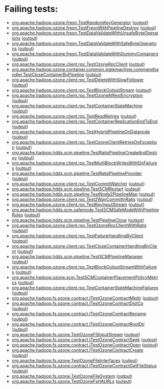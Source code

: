 # Failing tests: 

 * [org.apache.hadoop.ozone.freon.TestRandomKeyGenerator](/tmp/log/pr/pr-hdds-1569-zxpks/integration/workdir/hadoop-ozone/tools/org.apache.hadoop.ozone.freon.TestRandomKeyGenerator.txt) ([output](/tmp/log/pr/pr-hdds-1569-zxpks/integration/workdir/hadoop-ozone/tools/org.apache.hadoop.ozone.freon.TestRandomKeyGenerator-output.txt/))
 * [org.apache.hadoop.ozone.freon.TestFreonWithPipelineDestroy](/tmp/log/pr/pr-hdds-1569-zxpks/integration/workdir/hadoop-ozone/tools/org.apache.hadoop.ozone.freon.TestFreonWithPipelineDestroy.txt) ([output](/tmp/log/pr/pr-hdds-1569-zxpks/integration/workdir/hadoop-ozone/tools/org.apache.hadoop.ozone.freon.TestFreonWithPipelineDestroy-output.txt/))
 * [org.apache.hadoop.ozone.freon.TestDataValidateWithUnsafeByteOperations](/tmp/log/pr/pr-hdds-1569-zxpks/integration/workdir/hadoop-ozone/tools/org.apache.hadoop.ozone.freon.TestDataValidateWithUnsafeByteOperations.txt) ([output](/tmp/log/pr/pr-hdds-1569-zxpks/integration/workdir/hadoop-ozone/tools/org.apache.hadoop.ozone.freon.TestDataValidateWithUnsafeByteOperations-output.txt/))
 * [org.apache.hadoop.ozone.freon.TestDataValidateWithSafeByteOperations](/tmp/log/pr/pr-hdds-1569-zxpks/integration/workdir/hadoop-ozone/tools/org.apache.hadoop.ozone.freon.TestDataValidateWithSafeByteOperations.txt) ([output](/tmp/log/pr/pr-hdds-1569-zxpks/integration/workdir/hadoop-ozone/tools/org.apache.hadoop.ozone.freon.TestDataValidateWithSafeByteOperations-output.txt/))
 * [org.apache.hadoop.ozone.freon.TestDataValidateWithDummyContainers](/tmp/log/pr/pr-hdds-1569-zxpks/integration/workdir/hadoop-ozone/tools/org.apache.hadoop.ozone.freon.TestDataValidateWithDummyContainers.txt) ([output](/tmp/log/pr/pr-hdds-1569-zxpks/integration/workdir/hadoop-ozone/tools/org.apache.hadoop.ozone.freon.TestDataValidateWithDummyContainers-output.txt/))
 * [org.apache.hadoop.ozone.client.rpc.TestOzoneRpcClient](/tmp/log/pr/pr-hdds-1569-zxpks/integration/workdir/hadoop-ozone/integration-test/org.apache.hadoop.ozone.client.rpc.TestOzoneRpcClient.txt) ([output](/tmp/log/pr/pr-hdds-1569-zxpks/integration/workdir/hadoop-ozone/integration-test/org.apache.hadoop.ozone.client.rpc.TestOzoneRpcClient-output.txt/))
 * [org.apache.hadoop.ozone.container.common.statemachine.commandhandler.TestCloseContainerByPipeline](/tmp/log/pr/pr-hdds-1569-zxpks/integration/workdir/hadoop-ozone/integration-test/org.apache.hadoop.ozone.container.common.statemachine.commandhandler.TestCloseContainerByPipeline.txt) ([output](/tmp/log/pr/pr-hdds-1569-zxpks/integration/workdir/hadoop-ozone/integration-test/org.apache.hadoop.ozone.container.common.statemachine.commandhandler.TestCloseContainerByPipeline-output.txt/))
 * [org.apache.hadoop.ozone.client.rpc.TestDeleteWithSlowFollower](/tmp/log/pr/pr-hdds-1569-zxpks/integration/workdir/hadoop-ozone/integration-test/org.apache.hadoop.ozone.client.rpc.TestDeleteWithSlowFollower.txt) ([output](/tmp/log/pr/pr-hdds-1569-zxpks/integration/workdir/hadoop-ozone/integration-test/org.apache.hadoop.ozone.client.rpc.TestDeleteWithSlowFollower-output.txt/))
 * [org.apache.hadoop.ozone.client.rpc.TestBlockOutputStream](/tmp/log/pr/pr-hdds-1569-zxpks/integration/workdir/hadoop-ozone/integration-test/org.apache.hadoop.ozone.client.rpc.TestBlockOutputStream.txt) ([output](/tmp/log/pr/pr-hdds-1569-zxpks/integration/workdir/hadoop-ozone/integration-test/org.apache.hadoop.ozone.client.rpc.TestBlockOutputStream-output.txt/))
 * [org.apache.hadoop.ozone.client.rpc.TestOzoneAtRestEncryption](/tmp/log/pr/pr-hdds-1569-zxpks/integration/workdir/hadoop-ozone/integration-test/org.apache.hadoop.ozone.client.rpc.TestOzoneAtRestEncryption.txt) ([output](/tmp/log/pr/pr-hdds-1569-zxpks/integration/workdir/hadoop-ozone/integration-test/org.apache.hadoop.ozone.client.rpc.TestOzoneAtRestEncryption-output.txt/))
 * [org.apache.hadoop.ozone.client.rpc.TestContainerStateMachine](/tmp/log/pr/pr-hdds-1569-zxpks/integration/workdir/hadoop-ozone/integration-test/org.apache.hadoop.ozone.client.rpc.TestContainerStateMachine.txt) ([output](/tmp/log/pr/pr-hdds-1569-zxpks/integration/workdir/hadoop-ozone/integration-test/org.apache.hadoop.ozone.client.rpc.TestContainerStateMachine-output.txt/))
 * [org.apache.hadoop.ozone.client.rpc.TestReadRetries](/tmp/log/pr/pr-hdds-1569-zxpks/integration/workdir/hadoop-ozone/integration-test/org.apache.hadoop.ozone.client.rpc.TestReadRetries.txt) ([output](/tmp/log/pr/pr-hdds-1569-zxpks/integration/workdir/hadoop-ozone/integration-test/org.apache.hadoop.ozone.client.rpc.TestReadRetries-output.txt/))
 * [org.apache.hadoop.ozone.client.rpc.TestContainerReplicationEndToEnd](/tmp/log/pr/pr-hdds-1569-zxpks/integration/workdir/hadoop-ozone/integration-test/org.apache.hadoop.ozone.client.rpc.TestContainerReplicationEndToEnd.txt) ([output](/tmp/log/pr/pr-hdds-1569-zxpks/integration/workdir/hadoop-ozone/integration-test/org.apache.hadoop.ozone.client.rpc.TestContainerReplicationEndToEnd-output.txt/))
 * [org.apache.hadoop.ozone.client.rpc.TestHybridPipelineOnDatanode](/tmp/log/pr/pr-hdds-1569-zxpks/integration/workdir/hadoop-ozone/integration-test/org.apache.hadoop.ozone.client.rpc.TestHybridPipelineOnDatanode.txt) ([output](/tmp/log/pr/pr-hdds-1569-zxpks/integration/workdir/hadoop-ozone/integration-test/org.apache.hadoop.ozone.client.rpc.TestHybridPipelineOnDatanode-output.txt/))
 * [org.apache.hadoop.ozone.client.rpc.TestOzoneClientRetriesOnException](/tmp/log/pr/pr-hdds-1569-zxpks/integration/workdir/hadoop-ozone/integration-test/org.apache.hadoop.ozone.client.rpc.TestOzoneClientRetriesOnException.txt) ([output](/tmp/log/pr/pr-hdds-1569-zxpks/integration/workdir/hadoop-ozone/integration-test/org.apache.hadoop.ozone.client.rpc.TestOzoneClientRetriesOnException-output.txt/))
 * [org.apache.hadoop.hdds.scm.pipeline.TestRatisPipelineCreateAndDestroy](/tmp/log/pr/pr-hdds-1569-zxpks/integration/workdir/hadoop-ozone/integration-test/org.apache.hadoop.hdds.scm.pipeline.TestRatisPipelineCreateAndDestroy.txt) ([output](/tmp/log/pr/pr-hdds-1569-zxpks/integration/workdir/hadoop-ozone/integration-test/org.apache.hadoop.hdds.scm.pipeline.TestRatisPipelineCreateAndDestroy-output.txt/))
 * [org.apache.hadoop.ozone.client.rpc.TestMultiBlockWritesWithDnFailures](/tmp/log/pr/pr-hdds-1569-zxpks/integration/workdir/hadoop-ozone/integration-test/org.apache.hadoop.ozone.client.rpc.TestMultiBlockWritesWithDnFailures.txt) ([output](/tmp/log/pr/pr-hdds-1569-zxpks/integration/workdir/hadoop-ozone/integration-test/org.apache.hadoop.ozone.client.rpc.TestMultiBlockWritesWithDnFailures-output.txt/))
 * [org.apache.hadoop.hdds.scm.pipeline.TestRatisPipelineProvider](/tmp/log/pr/pr-hdds-1569-zxpks/integration/workdir/hadoop-ozone/integration-test/org.apache.hadoop.hdds.scm.pipeline.TestRatisPipelineProvider.txt) ([output](/tmp/log/pr/pr-hdds-1569-zxpks/integration/workdir/hadoop-ozone/integration-test/org.apache.hadoop.hdds.scm.pipeline.TestRatisPipelineProvider-output.txt/))
 * [org.apache.hadoop.ozone.client.rpc.TestCommitWatcher](/tmp/log/pr/pr-hdds-1569-zxpks/integration/workdir/hadoop-ozone/integration-test/org.apache.hadoop.ozone.client.rpc.TestCommitWatcher.txt) ([output](/tmp/log/pr/pr-hdds-1569-zxpks/integration/workdir/hadoop-ozone/integration-test/org.apache.hadoop.ozone.client.rpc.TestCommitWatcher-output.txt/))
 * [org.apache.hadoop.hdds.scm.pipeline.TestSCMRestart](/tmp/log/pr/pr-hdds-1569-zxpks/integration/workdir/hadoop-ozone/integration-test/org.apache.hadoop.hdds.scm.pipeline.TestSCMRestart.txt) ([output](/tmp/log/pr/pr-hdds-1569-zxpks/integration/workdir/hadoop-ozone/integration-test/org.apache.hadoop.hdds.scm.pipeline.TestSCMRestart-output.txt/))
 * [org.apache.hadoop.hdds.scm.pipeline.TestNode2PipelineMap](/tmp/log/pr/pr-hdds-1569-zxpks/integration/workdir/hadoop-ozone/integration-test/org.apache.hadoop.hdds.scm.pipeline.TestNode2PipelineMap.txt) ([output](/tmp/log/pr/pr-hdds-1569-zxpks/integration/workdir/hadoop-ozone/integration-test/org.apache.hadoop.hdds.scm.pipeline.TestNode2PipelineMap-output.txt/))
 * [org.apache.hadoop.ozone.client.rpc.Test2WayCommitInRatis](/tmp/log/pr/pr-hdds-1569-zxpks/integration/workdir/hadoop-ozone/integration-test/org.apache.hadoop.ozone.client.rpc.Test2WayCommitInRatis.txt) ([output](/tmp/log/pr/pr-hdds-1569-zxpks/integration/workdir/hadoop-ozone/integration-test/org.apache.hadoop.ozone.client.rpc.Test2WayCommitInRatis-output.txt/))
 * [org.apache.hadoop.ozone.client.rpc.TestKeyInputStream](/tmp/log/pr/pr-hdds-1569-zxpks/integration/workdir/hadoop-ozone/integration-test/org.apache.hadoop.ozone.client.rpc.TestKeyInputStream.txt) ([output](/tmp/log/pr/pr-hdds-1569-zxpks/integration/workdir/hadoop-ozone/integration-test/org.apache.hadoop.ozone.client.rpc.TestKeyInputStream-output.txt/))
 * [org.apache.hadoop.hdds.scm.safemode.TestSCMSafeModeWithPipelineRules](/tmp/log/pr/pr-hdds-1569-zxpks/integration/workdir/hadoop-ozone/integration-test/org.apache.hadoop.hdds.scm.safemode.TestSCMSafeModeWithPipelineRules.txt) ([output](/tmp/log/pr/pr-hdds-1569-zxpks/integration/workdir/hadoop-ozone/integration-test/org.apache.hadoop.hdds.scm.safemode.TestSCMSafeModeWithPipelineRules-output.txt/))
 * [org.apache.hadoop.hdds.scm.pipeline.TestPipelineClose](/tmp/log/pr/pr-hdds-1569-zxpks/integration/workdir/hadoop-ozone/integration-test/org.apache.hadoop.hdds.scm.pipeline.TestPipelineClose.txt) ([output](/tmp/log/pr/pr-hdds-1569-zxpks/integration/workdir/hadoop-ozone/integration-test/org.apache.hadoop.hdds.scm.pipeline.TestPipelineClose-output.txt/))
 * [org.apache.hadoop.ozone.client.rpc.TestOzoneRpcClientWithRatis](/tmp/log/pr/pr-hdds-1569-zxpks/integration/workdir/hadoop-ozone/integration-test/org.apache.hadoop.ozone.client.rpc.TestOzoneRpcClientWithRatis.txt) ([output](/tmp/log/pr/pr-hdds-1569-zxpks/integration/workdir/hadoop-ozone/integration-test/org.apache.hadoop.ozone.client.rpc.TestOzoneRpcClientWithRatis-output.txt/))
 * [org.apache.hadoop.ozone.client.rpc.TestFailureHandlingByClient](/tmp/log/pr/pr-hdds-1569-zxpks/integration/workdir/hadoop-ozone/integration-test/org.apache.hadoop.ozone.client.rpc.TestFailureHandlingByClient.txt) ([output](/tmp/log/pr/pr-hdds-1569-zxpks/integration/workdir/hadoop-ozone/integration-test/org.apache.hadoop.ozone.client.rpc.TestFailureHandlingByClient-output.txt/))
 * [org.apache.hadoop.ozone.client.rpc.TestCloseContainerHandlingByClient](/tmp/log/pr/pr-hdds-1569-zxpks/integration/workdir/hadoop-ozone/integration-test/org.apache.hadoop.ozone.client.rpc.TestCloseContainerHandlingByClient.txt) ([output](/tmp/log/pr/pr-hdds-1569-zxpks/integration/workdir/hadoop-ozone/integration-test/org.apache.hadoop.ozone.client.rpc.TestCloseContainerHandlingByClient-output.txt/))
 * [org.apache.hadoop.hdds.scm.pipeline.TestSCMPipelineManager](/tmp/log/pr/pr-hdds-1569-zxpks/integration/workdir/hadoop-ozone/integration-test/org.apache.hadoop.hdds.scm.pipeline.TestSCMPipelineManager.txt) ([output](/tmp/log/pr/pr-hdds-1569-zxpks/integration/workdir/hadoop-ozone/integration-test/org.apache.hadoop.hdds.scm.pipeline.TestSCMPipelineManager-output.txt/))
 * [org.apache.hadoop.ozone.client.rpc.TestBlockOutputStreamWithFailures](/tmp/log/pr/pr-hdds-1569-zxpks/integration/workdir/hadoop-ozone/integration-test/org.apache.hadoop.ozone.client.rpc.TestBlockOutputStreamWithFailures.txt) ([output](/tmp/log/pr/pr-hdds-1569-zxpks/integration/workdir/hadoop-ozone/integration-test/org.apache.hadoop.ozone.client.rpc.TestBlockOutputStreamWithFailures-output.txt/))
 * [org.apache.hadoop.ozone.scm.TestSCMContainerPlacementPolicyMetrics](/tmp/log/pr/pr-hdds-1569-zxpks/integration/workdir/hadoop-ozone/integration-test/org.apache.hadoop.ozone.scm.TestSCMContainerPlacementPolicyMetrics.txt) ([output](/tmp/log/pr/pr-hdds-1569-zxpks/integration/workdir/hadoop-ozone/integration-test/org.apache.hadoop.ozone.scm.TestSCMContainerPlacementPolicyMetrics-output.txt/))
 * [org.apache.hadoop.ozone.client.rpc.TestContainerStateMachineFailures](/tmp/log/pr/pr-hdds-1569-zxpks/integration/workdir/hadoop-ozone/integration-test/org.apache.hadoop.ozone.client.rpc.TestContainerStateMachineFailures.txt) ([output](/tmp/log/pr/pr-hdds-1569-zxpks/integration/workdir/hadoop-ozone/integration-test/org.apache.hadoop.ozone.client.rpc.TestContainerStateMachineFailures-output.txt/))
 * [org.apache.hadoop.fs.ozone.contract.ITestOzoneContractMkdir](/tmp/log/pr/pr-hdds-1569-zxpks/integration/workdir/hadoop-ozone/ozonefs/org.apache.hadoop.fs.ozone.contract.ITestOzoneContractMkdir.txt) ([output](/tmp/log/pr/pr-hdds-1569-zxpks/integration/workdir/hadoop-ozone/ozonefs/org.apache.hadoop.fs.ozone.contract.ITestOzoneContractMkdir-output.txt/))
 * [org.apache.hadoop.fs.ozone.contract.ITestOzoneContractDistCp](/tmp/log/pr/pr-hdds-1569-zxpks/integration/workdir/hadoop-ozone/ozonefs/org.apache.hadoop.fs.ozone.contract.ITestOzoneContractDistCp.txt) ([output](/tmp/log/pr/pr-hdds-1569-zxpks/integration/workdir/hadoop-ozone/ozonefs/org.apache.hadoop.fs.ozone.contract.ITestOzoneContractDistCp-output.txt/))
 * [org.apache.hadoop.fs.ozone.contract.ITestOzoneContractRename](/tmp/log/pr/pr-hdds-1569-zxpks/integration/workdir/hadoop-ozone/ozonefs/org.apache.hadoop.fs.ozone.contract.ITestOzoneContractRename.txt) ([output](/tmp/log/pr/pr-hdds-1569-zxpks/integration/workdir/hadoop-ozone/ozonefs/org.apache.hadoop.fs.ozone.contract.ITestOzoneContractRename-output.txt/))
 * [org.apache.hadoop.fs.ozone.contract.ITestOzoneContractRootDir](/tmp/log/pr/pr-hdds-1569-zxpks/integration/workdir/hadoop-ozone/ozonefs/org.apache.hadoop.fs.ozone.contract.ITestOzoneContractRootDir.txt) ([output](/tmp/log/pr/pr-hdds-1569-zxpks/integration/workdir/hadoop-ozone/ozonefs/org.apache.hadoop.fs.ozone.contract.ITestOzoneContractRootDir-output.txt/))
 * [org.apache.hadoop.fs.ozone.TestOzoneFSInputStream](/tmp/log/pr/pr-hdds-1569-zxpks/integration/workdir/hadoop-ozone/ozonefs/org.apache.hadoop.fs.ozone.TestOzoneFSInputStream.txt) ([output](/tmp/log/pr/pr-hdds-1569-zxpks/integration/workdir/hadoop-ozone/ozonefs/org.apache.hadoop.fs.ozone.TestOzoneFSInputStream-output.txt/))
 * [org.apache.hadoop.fs.ozone.contract.ITestOzoneContractSeek](/tmp/log/pr/pr-hdds-1569-zxpks/integration/workdir/hadoop-ozone/ozonefs/org.apache.hadoop.fs.ozone.contract.ITestOzoneContractSeek.txt) ([output](/tmp/log/pr/pr-hdds-1569-zxpks/integration/workdir/hadoop-ozone/ozonefs/org.apache.hadoop.fs.ozone.contract.ITestOzoneContractSeek-output.txt/))
 * [org.apache.hadoop.fs.ozone.contract.ITestOzoneContractOpen](/tmp/log/pr/pr-hdds-1569-zxpks/integration/workdir/hadoop-ozone/ozonefs/org.apache.hadoop.fs.ozone.contract.ITestOzoneContractOpen.txt) ([output](/tmp/log/pr/pr-hdds-1569-zxpks/integration/workdir/hadoop-ozone/ozonefs/org.apache.hadoop.fs.ozone.contract.ITestOzoneContractOpen-output.txt/))
 * [org.apache.hadoop.fs.ozone.contract.ITestOzoneContractCreate](/tmp/log/pr/pr-hdds-1569-zxpks/integration/workdir/hadoop-ozone/ozonefs/org.apache.hadoop.fs.ozone.contract.ITestOzoneContractCreate.txt) ([output](/tmp/log/pr/pr-hdds-1569-zxpks/integration/workdir/hadoop-ozone/ozonefs/org.apache.hadoop.fs.ozone.contract.ITestOzoneContractCreate-output.txt/))
 * [org.apache.hadoop.fs.ozone.TestOzoneFileInterfaces](/tmp/log/pr/pr-hdds-1569-zxpks/integration/workdir/hadoop-ozone/ozonefs/org.apache.hadoop.fs.ozone.TestOzoneFileInterfaces.txt) ([output](/tmp/log/pr/pr-hdds-1569-zxpks/integration/workdir/hadoop-ozone/ozonefs/org.apache.hadoop.fs.ozone.TestOzoneFileInterfaces-output.txt/))
 * [org.apache.hadoop.fs.ozone.contract.ITestOzoneContractGetFileStatus](/tmp/log/pr/pr-hdds-1569-zxpks/integration/workdir/hadoop-ozone/ozonefs/org.apache.hadoop.fs.ozone.contract.ITestOzoneContractGetFileStatus.txt) ([output](/tmp/log/pr/pr-hdds-1569-zxpks/integration/workdir/hadoop-ozone/ozonefs/org.apache.hadoop.fs.ozone.contract.ITestOzoneContractGetFileStatus-output.txt/))
 * [org.apache.hadoop.fs.ozone.TestOzoneFileSystem](/tmp/log/pr/pr-hdds-1569-zxpks/integration/workdir/hadoop-ozone/ozonefs/org.apache.hadoop.fs.ozone.TestOzoneFileSystem.txt) ([output](/tmp/log/pr/pr-hdds-1569-zxpks/integration/workdir/hadoop-ozone/ozonefs/org.apache.hadoop.fs.ozone.TestOzoneFileSystem-output.txt/))
 * [org.apache.hadoop.fs.ozone.TestOzoneFsHAURLs](/tmp/log/pr/pr-hdds-1569-zxpks/integration/workdir/hadoop-ozone/ozonefs/org.apache.hadoop.fs.ozone.TestOzoneFsHAURLs.txt) ([output](/tmp/log/pr/pr-hdds-1569-zxpks/integration/workdir/hadoop-ozone/ozonefs/org.apache.hadoop.fs.ozone.TestOzoneFsHAURLs-output.txt/))
